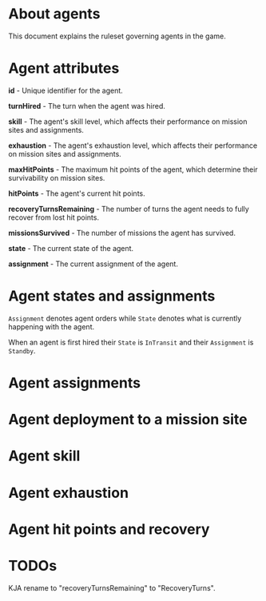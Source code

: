 # About agents

This document explains the ruleset governing agents in the game.

# Agent attributes

**id** - Unique identifier for the agent.

**turnHired** - The turn when the agent was hired.

**skill** - The agent's skill level, which affects their performance on mission sites and assignments.

**exhaustion** - The agent's exhaustion level, which affects their performance on mission sites and assignments.

**maxHitPoints** - The maximum hit points of the agent, which determine their survivability on mission sites.

**hitPoints** - The agent's current hit points.

**recoveryTurnsRemaining** - The number of turns the agent needs to fully recover from lost hit points.

**missionsSurvived** - The number of missions the agent has survived.

**state** - The current state of the agent.

**assignment** - The current assignment of the agent.

# Agent states and assignments

`Assignment` denotes agent orders while `State` denotes what is currently happening with the agent.

When an agent is first hired their `State` is `InTransit` and their `Assignment` is `Standby`.

# Agent assignments

# Agent deployment to a mission site

# Agent skill

# Agent exhaustion

# Agent hit points and recovery

# TODOs

KJA rename to "recoveryTurnsRemaining" to "RecoveryTurns".
